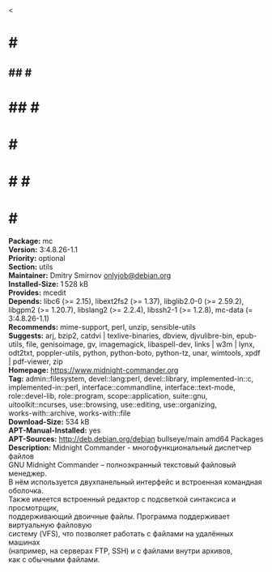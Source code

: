 <              
#    #  ####  
##  ## #    # 
# ## # #      
#    # #      
#    # #    # 
#    #  ####  
 >
 
**Package:** mc  
**Version:** 3:4.8.26-1.1  
**Priority:** optional  
**Section:** utils  
**Maintainer:** Dmitry Smirnov <onlyjob@debian.org>  
**Installed-Size:** 1 528 kB  
**Provides:** mcedit  
**Depends:** libc6 (>= 2.15), libext2fs2 (>= 1.37), libglib2.0-0 (>= 2.59.2), libgpm2 (>= 1.20.7), libslang2 (>= 2.2.4), libssh2-1 (>= 1.2.8), mc-data (= 3:4.8.26-1.1)  
**Recommends:** mime-support, perl, unzip, sensible-utils  
**Suggests:** arj, bzip2, catdvi | texlive-binaries, dbview, djvulibre-bin, epub-utils, file, genisoimage, gv, imagemagick, libaspell-dev, links | w3m | lynx, odt2txt, poppler-utils, python, python-boto, python-tz, unar, wimtools, xpdf | pdf-viewer, zip  
**Homepage:** https://www.midnight-commander.org  
**Tag:** admin::filesystem, devel::lang:perl, devel::library, implemented-in::c,  
 implemented-in::perl, interface::commandline, interface::text-mode,  
 role::devel-lib, role::program, scope::application, suite::gnu,  
 uitoolkit::ncurses, use::browsing, use::editing, use::organizing,  
 works-with::archive, works-with::file  
**Download-Size:** 534 kB  
**APT-Manual-Installed:** yes  
**APT-Sources:** http://deb.debian.org/debian bullseye/main amd64 Packages  
**Description:** Midnight Commander - многофункциональный диспетчер файлов  
 GNU Midnight Commander – полноэкранный текстовый файловый менеджер.  
 В нём используется двухпанельный интерфейс и встроенная командная оболочка.  
 Также имеется встроенный редактор с подсветкой синтаксиса и просмотрщик,  
 поддерживающий двоичные файлы. Программа поддерживает виртуальную файловую  
 систему (VFS), что позволяет работать с файлами на удалённых машинах  
 (например, на серверах FTP, SSH) и с файлами внутри архивов,  
 как с обычными файлами.  
